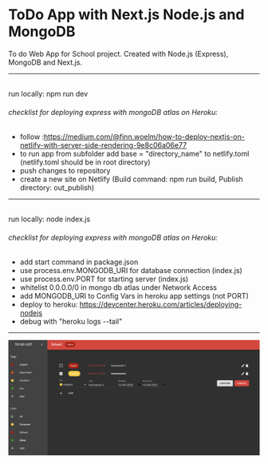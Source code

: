 # ToDo App with Next.js Node.js and MongoDB

To do Web App for School project. Created with Node.js (Express), MongoDB and Next.js.

<hr/>

<br />
run locally: npm run dev

###### checklist for deploying express with mongoDB atlas on Heroku:
- follow :https://medium.com/@finn.woelm/how-to-deploy-nextjs-on-netlify-with-server-side-rendering-9e8c06a06e77
- to run app from subfolder add base = "directory_name" to netlify.toml (netlify.toml should be in root directory)
- push changes to repository
- create a new site on Netlify (Build command: npm run build, Publish directory: out_publish)

<hr/>

<br />
run locally: node index.js

###### checklist for deploying express with mongoDB atlas on Heroku:
- add start command in package.json
- use process.env.MONGODB_URI for database connection (index.js)
- use process.env.PORT for starting server (index.js)
- whitelist 0.0.0.0/0 in mongo db atlas under Network Access
- add MONGODB_URI to Config Vars in heroku app settings (not PORT)
- deploy to heroku: https://devcenter.heroku.com/articles/deploying-nodejs
- debug with "heroku logs --tail"

<hr/>


<img src="https://github.com/Kersic/NodeMongoReactToDoApp/blob/main/Screenshot.png" width="800">
